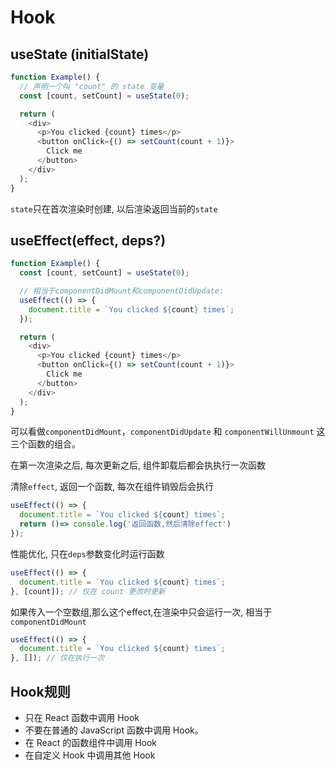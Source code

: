 # Hook

## useState (initialState)

```typescript jsx
function Example() {
  // 声明一个叫 "count" 的 state 变量
  const [count, setCount] = useState(0);

  return (
    <div>
      <p>You clicked {count} times</p>
      <button onClick={() => setCount(count + 1)}>
        Click me
      </button>
    </div>
  );
}
```

`state`只在首次渲染时创建, 以后渲染返回当前的`state`

## useEffect(effect, deps?)

```typescript jsx
function Example() {
  const [count, setCount] = useState(0);

  // 相当于componentDidMount和componentDidUpdate:
  useEffect(() => {
    document.title = `You clicked ${count} times`;
  });

  return (
    <div>
      <p>You clicked {count} times</p>
      <button onClick={() => setCount(count + 1)}>
        Click me
      </button>
    </div>
  );
}
```

可以看做`componentDidMount`，`componentDidUpdate` 和 `componentWillUnmount` 这三个函数的组合。

在第一次渲染之后, 每次更新之后, 组件卸载后都会执执行一次函数

清除`effect`, 返回一个函数, 每次在组件销毁后会执行

```typescript jsx
useEffect(() => {
  document.title = `You clicked ${count} times`;
  return ()=> console.log('返回函数,然后清除effect')
});
```

性能优化, 只在`deps`参数变化时运行函数

```typescript jsx
useEffect(() => {
  document.title = `You clicked ${count} times`;
}, [count]); // 仅在 count 更改时更新
```

如果传入一个空数组,那么这个effect,在渲染中只会运行一次, 相当于`componentDidMount`

```typescript jsx
useEffect(() => {
  document.title = `You clicked ${count} times`;
}, []); // 仅在执行一次
```

## Hook规则

* 只在 React 函数中调用 Hook
* 不要在普通的 JavaScript 函数中调用 Hook。
* 在 React 的函数组件中调用 Hook
* 在自定义 Hook 中调用其他 Hook 

